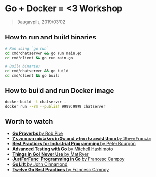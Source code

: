 # Go + Docker = <3 Workshop

> Daugavpils, 2019/03/02

## How to run and build binaries

```bash
# Run using `go run`
cd cmd/chatserver && go run main.go
cd cmd/client && go run main.go

# Build binaries
cd cmd/chatserver && go build
cd cmd/client && go build
```


## How to build and run Docker image

```bash
docker build -t chatserver .
docker run --rm --publish 9999:9999 chatserver
```

## Worth to watch

- [**Go Proverbs** by Rob Pike](https://www.youtube.com/watch?v=PAAkCSZUG1c)
- [**7 common mistakes in Go and when to avoid them** by Steve Francia](https://www.youtube.com/watch?v=29LLRKIL_TI)
- [**Best Practices for Industrial Programming** by Peter Bourgon](https://www.youtube.com/watch?v=PTE4VJIdHPg)
- [**Advanced Testing with Go** by Mitchell Hashimoto](https://www.youtube.com/watch?v=8hQG7QlcLBk)
- [**Things in Go I Never Use** by Mat Ryer](https://www.youtube.com/watch?v=5DVV36uqQ4E)
- [**JustForFunc: Programming in Go** by Francesc Campoy](https://www.youtube.com/channel/UC_BzFbxG2za3bp5NRRRXJSw)
- [**Go Lift** by John Cinnamond](https://www.youtube.com/watch?v=1B71SL6Y0kA)
- [**Twelve Go Best Practices** by Francesc Campoy](https://www.youtube.com/watch?v=8D3Vmm1BGoY)
